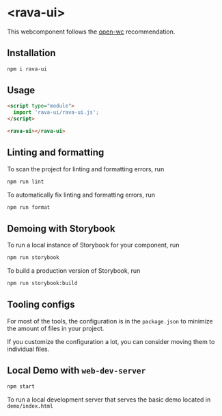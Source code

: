 # \<rava-ui>

This webcomponent follows the [open-wc](https://github.com/open-wc/open-wc) recommendation.

## Installation

```bash
npm i rava-ui
```

## Usage

```html
<script type="module">
  import 'rava-ui/rava-ui.js';
</script>

<rava-ui></rava-ui>
```

## Linting and formatting

To scan the project for linting and formatting errors, run

```bash
npm run lint
```

To automatically fix linting and formatting errors, run

```bash
npm run format
```

## Demoing with Storybook

To run a local instance of Storybook for your component, run

```bash
npm run storybook
```

To build a production version of Storybook, run

```bash
npm run storybook:build
```


## Tooling configs

For most of the tools, the configuration is in the `package.json` to minimize the amount of files in your project.

If you customize the configuration a lot, you can consider moving them to individual files.

## Local Demo with `web-dev-server`

```bash
npm start
```

To run a local development server that serves the basic demo located in `demo/index.html`
